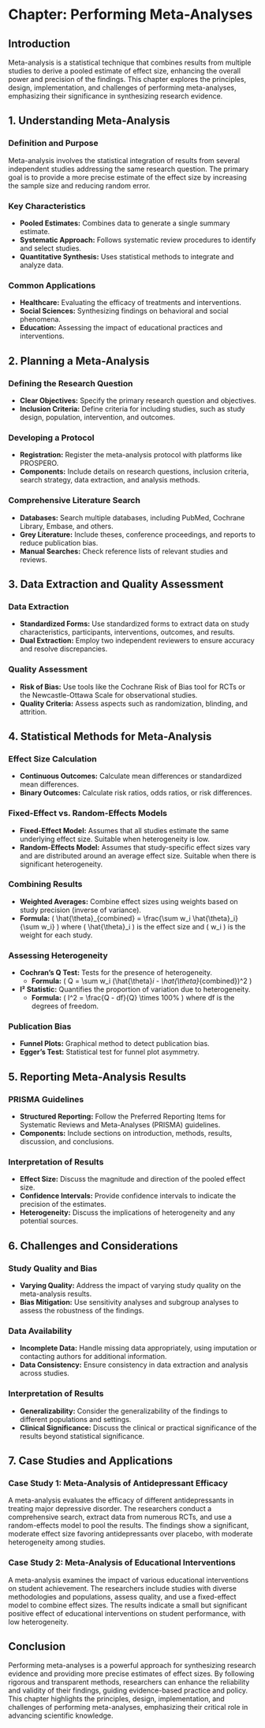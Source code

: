 # Chapter: Performing Meta-Analyses

## Introduction
Meta-analysis is a statistical technique that combines results from multiple studies to derive a pooled estimate of effect size, enhancing the overall power and precision of the findings. This chapter explores the principles, design, implementation, and challenges of performing meta-analyses, emphasizing their significance in synthesizing research evidence.

## 1. Understanding Meta-Analysis

### Definition and Purpose
Meta-analysis involves the statistical integration of results from several independent studies addressing the same research question. The primary goal is to provide a more precise estimate of the effect size by increasing the sample size and reducing random error.

### Key Characteristics
- **Pooled Estimates:** Combines data to generate a single summary estimate.
- **Systematic Approach:** Follows systematic review procedures to identify and select studies.
- **Quantitative Synthesis:** Uses statistical methods to integrate and analyze data.

### Common Applications
- **Healthcare:** Evaluating the efficacy of treatments and interventions.
- **Social Sciences:** Synthesizing findings on behavioral and social phenomena.
- **Education:** Assessing the impact of educational practices and interventions.

## 2. Planning a Meta-Analysis

### Defining the Research Question
- **Clear Objectives:** Specify the primary research question and objectives.
- **Inclusion Criteria:** Define criteria for including studies, such as study design, population, intervention, and outcomes.

### Developing a Protocol
- **Registration:** Register the meta-analysis protocol with platforms like PROSPERO.
- **Components:** Include details on research questions, inclusion criteria, search strategy, data extraction, and analysis methods.

### Comprehensive Literature Search
- **Databases:** Search multiple databases, including PubMed, Cochrane Library, Embase, and others.
- **Grey Literature:** Include theses, conference proceedings, and reports to reduce publication bias.
- **Manual Searches:** Check reference lists of relevant studies and reviews.

## 3. Data Extraction and Quality Assessment

### Data Extraction
- **Standardized Forms:** Use standardized forms to extract data on study characteristics, participants, interventions, outcomes, and results.
- **Dual Extraction:** Employ two independent reviewers to ensure accuracy and resolve discrepancies.

### Quality Assessment
- **Risk of Bias:** Use tools like the Cochrane Risk of Bias tool for RCTs or the Newcastle-Ottawa Scale for observational studies.
- **Quality Criteria:** Assess aspects such as randomization, blinding, and attrition.

## 4. Statistical Methods for Meta-Analysis

### Effect Size Calculation
- **Continuous Outcomes:** Calculate mean differences or standardized mean differences.
- **Binary Outcomes:** Calculate risk ratios, odds ratios, or risk differences.

### Fixed-Effect vs. Random-Effects Models
- **Fixed-Effect Model:** Assumes that all studies estimate the same underlying effect size. Suitable when heterogeneity is low.
- **Random-Effects Model:** Assumes that study-specific effect sizes vary and are distributed around an average effect size. Suitable when there is significant heterogeneity.

### Combining Results
- **Weighted Averages:** Combine effect sizes using weights based on study precision (inverse of variance).
- **Formula:** \( \hat{\theta}_{combined} = \frac{\sum w_i \hat{\theta}_i}{\sum w_i} \) where \( \hat{\theta}_i \) is the effect size and \( w_i \) is the weight for each study.

### Assessing Heterogeneity
- **Cochran’s Q Test:** Tests for the presence of heterogeneity.
  - **Formula:** \( Q = \sum w_i (\hat{\theta}_i - \hat{\theta}_{combined})^2 \)
- **I² Statistic:** Quantifies the proportion of variation due to heterogeneity.
  - **Formula:** \( I^2 = \frac{Q - df}{Q} \times 100\% \) where df is the degrees of freedom.

### Publication Bias
- **Funnel Plots:** Graphical method to detect publication bias.
- **Egger’s Test:** Statistical test for funnel plot asymmetry.

## 5. Reporting Meta-Analysis Results

### PRISMA Guidelines
- **Structured Reporting:** Follow the Preferred Reporting Items for Systematic Reviews and Meta-Analyses (PRISMA) guidelines.
- **Components:** Include sections on introduction, methods, results, discussion, and conclusions.

### Interpretation of Results
- **Effect Size:** Discuss the magnitude and direction of the pooled effect size.
- **Confidence Intervals:** Provide confidence intervals to indicate the precision of the estimates.
- **Heterogeneity:** Discuss the implications of heterogeneity and any potential sources.

## 6. Challenges and Considerations

### Study Quality and Bias
- **Varying Quality:** Address the impact of varying study quality on the meta-analysis results.
- **Bias Mitigation:** Use sensitivity analyses and subgroup analyses to assess the robustness of the findings.

### Data Availability
- **Incomplete Data:** Handle missing data appropriately, using imputation or contacting authors for additional information.
- **Data Consistency:** Ensure consistency in data extraction and analysis across studies.

### Interpretation of Results
- **Generalizability:** Consider the generalizability of the findings to different populations and settings.
- **Clinical Significance:** Discuss the clinical or practical significance of the results beyond statistical significance.

## 7. Case Studies and Applications

### Case Study 1: Meta-Analysis of Antidepressant Efficacy
A meta-analysis evaluates the efficacy of different antidepressants in treating major depressive disorder. The researchers conduct a comprehensive search, extract data from numerous RCTs, and use a random-effects model to pool the results. The findings show a significant, moderate effect size favoring antidepressants over placebo, with moderate heterogeneity among studies.

### Case Study 2: Meta-Analysis of Educational Interventions
A meta-analysis examines the impact of various educational interventions on student achievement. The researchers include studies with diverse methodologies and populations, assess quality, and use a fixed-effect model to combine effect sizes. The results indicate a small but significant positive effect of educational interventions on student performance, with low heterogeneity.

## Conclusion
Performing meta-analyses is a powerful approach for synthesizing research evidence and providing more precise estimates of effect sizes. By following rigorous and transparent methods, researchers can enhance the reliability and validity of their findings, guiding evidence-based practice and policy. This chapter highlights the principles, design, implementation, and challenges of performing meta-analyses, emphasizing their critical role in advancing scientific knowledge.

